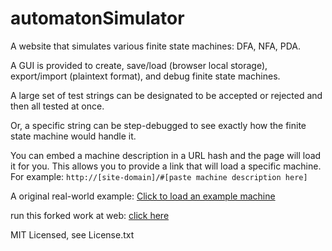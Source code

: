 # automatonSimulator
A website that simulates various finite state machines: DFA, NFA, PDA.

A GUI is provided to create, save/load (browser local storage), export/import (plaintext format), and debug finite state machines.

A large set of test strings can be designated to be accepted or rejected and then all tested at once.

Or, a specific string can be step-debugged to see exactly how the finite state machine would handle it.

You can embed a machine description in a URL hash and the page will load it for you.  This allows you to provide a link that will load a specific machine.  For example: `http://[site-domain]/#[paste machine description here]`

A original real-world example: [Click to load an example machine](http://automatonsimulator.com/#{%22type%22:%22DFA%22,%22dfa%22:{%22transitions%22:{%22start%22:{%22A%22:%22s0%22},%22s0%22:{%22B%22:%22s1%22},%22s1%22:{%22A%22:%22s2%22},%22s2%22:{%22B%22:%22s1%22}},%22startState%22:%22start%22,%22acceptStates%22:[%22s1%22]},%22states%22:{%22start%22:{},%22s0%22:{%22top%22:100,%22left%22:208},%22s1%22:{%22isAccept%22:true,%22top%22:210,%22left%22:231},%22s2%22:{%22top%22:286,%22left%22:70}},%22transitions%22:[{%22stateA%22:%22start%22,%22label%22:%22A%22,%22stateB%22:%22s0%22},{%22stateA%22:%22s0%22,%22label%22:%22B%22,%22stateB%22:%22s1%22},{%22stateA%22:%22s1%22,%22label%22:%22A%22,%22stateB%22:%22s2%22},{%22stateA%22:%22s2%22,%22label%22:%22B%22,%22stateB%22:%22s1%22}],%22bulkTests%22:{%22accept%22:%22AB\nABAB\nABABAB%22,%22reject%22:%22\nA\nB\nABA\nBA\nBB\nABABB%22}})

run this forked work at web: [click here](https://candywater.github.io/automatonSimulator/)

MIT Licensed, see License.txt
